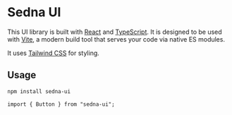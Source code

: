 # Sedna UI

This UI library is built with [React](https://reactjs.org/) and [TypeScript](https://www.typescriptlang.org/). It is designed to be used with [Vite](https://vitejs.dev/), a modern build tool that serves your code via native ES modules.

It uses [Tailwind CSS](https://tailwindcss.com/) for styling.

## Usage

```bash
npm install sedna-ui
```

```tsx
import { Button } from "sedna-ui";
```
